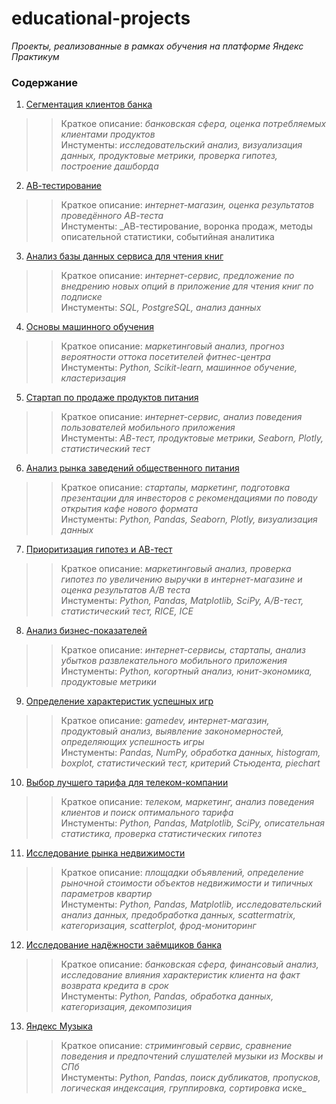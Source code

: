 # educational-projects
_Проекты, реализованные в рамках обучения на платформе Яндекс Практикум_

### Содержание
01. [Сегментация клиентов банка](https://github.com/YulyaPolonnikova/education-projects/tree/main/01.%20%D0%A1%D0%B5%D0%B3%D0%BC%D0%B5%D0%BD%D1%82%D0%B0%D1%86%D0%B8%D1%8F%20%D0%BA%D0%BB%D0%B8%D0%B5%D0%BD%D1%82%D0%BE%D0%B2%20%D0%B1%D0%B0%D0%BD%D0%BA%D0%B0%20%D0%9C%D0%B5%D1%82%D0%B0%D0%BD%D0%BF%D1%80%D0%BE%D0%BC)<br/>
>> Краткое описание: _банковская сфера, оценка потребляемых клиентами продуктов_<br/>
   Инстументы: _исследовательский анализ, визуализация данных, продуктовые метрики, проверка гипотез, построение дашборда_ 
     
02. [АВ-тестирование](https://github.com/YulyaPolonnikova/education-projects/tree/main/02.%20AB-%D1%82%D0%B5%D1%81%D1%82%D0%B8%D1%80%D0%BE%D0%B2%D0%B0%D0%BD%D0%B8%D0%B5)<br/>
>> Краткое описание: _интернет-магазин, оценка результатов проведённого АВ-теста_<br/>
   Инстументы: _АВ-тестирование, воронка продаж, методы описательной статистики, событийная аналитика
   
03. [Анализ базы данных сервиса для чтения книг](https://github.com/YulyaPolonnikova/education-projects/tree/main/03.%20SQL.%20%D0%90%D0%BD%D0%B0%D0%BB%D0%B8%D0%B7%20%D0%B1%D0%B0%D0%B7%D1%8B%20%D0%B4%D0%B0%D0%BD%D0%BD%D1%8B%D1%85%20%D1%81%D0%B5%D1%80%D0%B2%D0%B8%D1%81%D0%B0%20%D0%B4%D0%BB%D1%8F%20%D1%87%D1%82%D0%B5%D0%BD%D0%B8%D1%8F%20%D0%BA%D0%BD%D0%B8%D0%B3%20%D0%BF%D0%BE%20%D0%BF%D0%BE%D0%B4%D0%BF%D0%B8%D1%81%D0%BA%D0%B5)<br/>
>> Краткое описание: _интернет-сервис, предложение по внедрению новых опций в приложение для чтения книг по подписке_<br/>
   Инстументы: _SQL, PostgreSQL, анализ данных_
   
04. [Основы машинного обучения](https://github.com/YulyaPolonnikova/education-projects/tree/main/04.%20%D0%9E%D1%81%D0%BD%D0%BE%D0%B2%D1%8B%20%D0%BC%D0%B0%D1%88%D0%B8%D0%BD%D0%BD%D0%BE%D0%B3%D0%BE%20%D0%BE%D0%B1%D1%83%D1%87%D0%B5%D0%BD%D0%B8%D1%8F)<br/>
>> Краткое описание: _маркетинговый анализ, прогноз вероятности оттока посетителей фитнес-центра_<br/>
   Инстументы: _Python, Scikit-learn, машинное обучение, кластеризация_

05. [Стартап по продаже продуктов питания](https://github.com/YulyaPolonnikova/education-projects/tree/main/05.%20%D0%A1%D1%82%D0%B0%D1%80%D1%82%D0%B0%D0%BF%20%D0%BF%D0%BE%20%D0%BF%D1%80%D0%BE%D0%B4%D0%B0%D0%B6%D0%B5%20%D0%BF%D1%80%D0%BE%D0%B4%D1%83%D0%BA%D1%82%D0%BE%D0%B2%20%D0%BF%D0%B8%D1%82%D0%B0%D0%BD%D0%B8%D1%8F)<br/>
>> Краткое описание: _интернет-сервис, анализ поведения пользователей мобильного приложения_<br/>
   Инстументы: _АВ-тест, продуктовые метрики, Seaborn, Plotly, статистический тест_

06. [Анализ рынка заведений общественного питания](https://github.com/YulyaPolonnikova/education-projects/tree/main/06.%20%D0%90%D0%BD%D0%B0%D0%BB%D0%B8%D0%B7%20%D1%80%D1%8B%D0%BD%D0%BA%D0%B0%20%D0%B7%D0%B0%D0%B2%D0%B5%D0%B4%D0%B5%D0%BD%D0%B8%D0%B9%20%D0%BE%D0%B1%D1%89%D0%B5%D1%81%D1%82%D0%B2%D0%B5%D0%BD%D0%BD%D0%BE%D0%B3%D0%BE%20%D0%BF%D0%B8%D1%82%D0%B0%D0%BD%D0%B8%D1%8F)<br/>
>> Краткое описание: _стартапы, маркетинг, подготовка презентации для инвесторов с рекомендациями по поводу открытия кафе нового формата_<br/>
   Инстументы: _Python, Pandas, Seaborn, Plotly, визуализация данных_
   
07. [Приоритизация гипотез и АВ-тест](https://github.com/YulyaPolonnikova/education-projects/tree/main/07.%20%D0%9F%D1%80%D0%B8%D0%BE%D1%80%D0%B8%D1%82%D0%B8%D0%B7%D0%B0%D1%86%D0%B8%D1%8F%20%D0%B3%D0%B8%D0%BF%D0%BE%D1%82%D0%B5%D0%B7%20%D0%B8%20%D0%90%D0%92-%D1%82%D0%B5%D1%81%D1%82)<br/>
>> Краткое описание: _маркетинговый анализ, проверка гипотез по увеличению выручки в интернет-магазине и оценка результатов A/B теста_<br/>
   Инстументы: _Python, Pandas, Matplotlib, SciPy, A/B-тест, статистический тест, RICE, ICE_
            
08. [Анализ бизнес-показателей](https://github.com/YulyaPolonnikova/education-projects/tree/main/08.%20%D0%90%D0%BD%D0%B0%D0%BB%D0%B8%D0%B7%20%D0%B1%D0%B8%D0%B7%D0%BD%D0%B5%D1%81-%D0%BF%D0%BE%D0%BA%D0%B0%D0%B7%D0%B0%D1%82%D0%B5%D0%BB%D0%B5%D0%B9)<br/>
>> Краткое описание: _интернет-сервисы, стартапы, анализ убытков развлекательного мобильного приложения_<br/>
   Инстументы: _Python, когортный анализ, юнит-экономика, продуктовые метрики_

09. [Определение характеристик успешных игр](https://github.com/YulyaPolonnikova/education-projects/tree/main/09.%20%D0%9E%D0%BF%D1%80%D0%B5%D0%B4%D0%B5%D0%BB%D0%B5%D0%BD%D0%B8%D0%B5%20%D1%85%D0%B0%D1%80%D0%B0%D0%BA%D1%82%D0%B5%D1%80%D0%B8%D1%81%D1%82%D0%B8%D0%BA%20%D1%83%D1%81%D0%BF%D0%B5%D1%88%D0%BD%D1%8B%D1%85%20%D0%B8%D0%B3%D1%80)<br/>
>> Краткое описание: _gamedev, интернет-магазин, продуктовый анализ, выявление закономерностей, определяющих успешность игры_<br/>
   Инстументы: _Pandas, NumPy, обработка данных, histogram, boxplot, статистический тест, критерий Стьюдента, piechart_
            
10. [Выбор лучшего тарифа для телеком-компании](https://github.com/YulyaPolonnikova/education-projects/tree/main/10.%20%D0%9F%D0%B5%D1%80%D1%81%D0%BF%D0%B5%D0%BA%D1%82%D0%B8%D0%B2%D0%BD%D1%8B%D0%B9%20%D1%82%D0%B0%D1%80%D0%B8%D1%84%20%D0%B4%D0%BB%D1%8F%20%D1%82%D0%B5%D0%BB%D0%B5%D0%BA%D0%BE%D0%BC-%D0%BA%D0%BE%D0%BC%D0%BF%D0%B0%D0%BD%D0%B8%D0%B8)<br/>
>> Краткое описание: _телеком, маркетинг, анализ поведения клиентов и поиск оптимального тарифа_<br/>
   Инстументы: _Python, Pandas, Matplotlib, SciPy, описательная статистика, проверка статистических гипотез_
   
11. [Исследование рынка недвижимости](https://github.com/YulyaPolonnikova/education-projects/tree/main/11.%20%D0%98%D1%81%D1%81%D0%BB%D0%B5%D0%B4%D0%BE%D0%B2%D0%B0%D0%BD%D0%B8%D0%B5%20%D0%BE%D0%B1%D1%8A%D1%8F%D0%B2%D0%BB%D0%B5%D0%BD%D0%B8%D0%B9%20%D0%BE%20%D0%BF%D1%80%D0%BE%D0%B4%D0%B0%D0%B6%D0%B5%20%D0%BA%D0%B2%D0%B0%D1%80%D1%82%D0%B8%D1%80)<br/>
>> Краткое описание: _площадки объявлений, определение рыночной стоимости объектов недвижимости и типичных параметров квартир_<br/>
   Инстументы: _Python, Pandas, Matplotlib, исследовательский анализ данных, предобработка данных, scattermatrix,
категоризация, scatterplot,  фрод-мониторинг_
    
12. [Исследование надёжности заёмщиков банка](https://github.com/YulyaPolonnikova/education-projects/tree/main/12.%20%D0%98%D1%81%D1%81%D0%BB%D0%B5%D0%B4%D0%BE%D0%B2%D0%B0%D0%BD%D0%B8%D0%B5%20%D0%BD%D0%B0%D0%B4%D1%91%D0%B6%D0%BD%D0%BE%D1%81%D1%82%D0%B8%20%D0%B7%D0%B0%D1%91%D0%BC%D1%89%D0%B8%D0%BA%D0%BE%D0%B2%20%D0%B1%D0%B0%D0%BD%D0%BA%D0%B0)<br/>
>> Краткое описание: _банковская сфера, финансовый анализ, исследование влияния характеристик клиента на факт возврата кредита в срок_<br/>
   Инстументы: _Python, Pandas, обработка данных, категоризация, декомпозиция_
            
13. [Яндекс Музыка](https://github.com/YulyaPolonnikova/education-projects/tree/main/13.%20%D0%AF%D0%BD%D0%B4%D0%B5%D0%BA%D1%81%20%D0%9C%D1%83%D0%B7%D1%8B%D0%BA%D0%B0)<br/>
>> Краткое описание: _стриминговый сервис, сравнение поведения и предпочтений слушателей музыки из Москвы и СПб_<br/>
   Инстументы: _Python, Pandas, поиск дубликатов, пропусков, логическая индексация, группировка, сортировка_ иске_